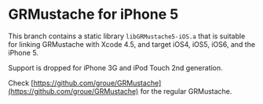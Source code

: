 GRMustache for iPhone 5
=======================

This branch contains a static library `libGRMustache5-iOS.a` that is suitable for linking GRMustache with Xcode 4.5, and target iOS4, iOS5, iOS6, and the iPhone 5.

Support is dropped for iPhone 3G and iPod Touch 2nd generation.

Check [https://github.com/groue/GRMustache](https://github.com/groue/GRMustache) for the regular GRMustache.
